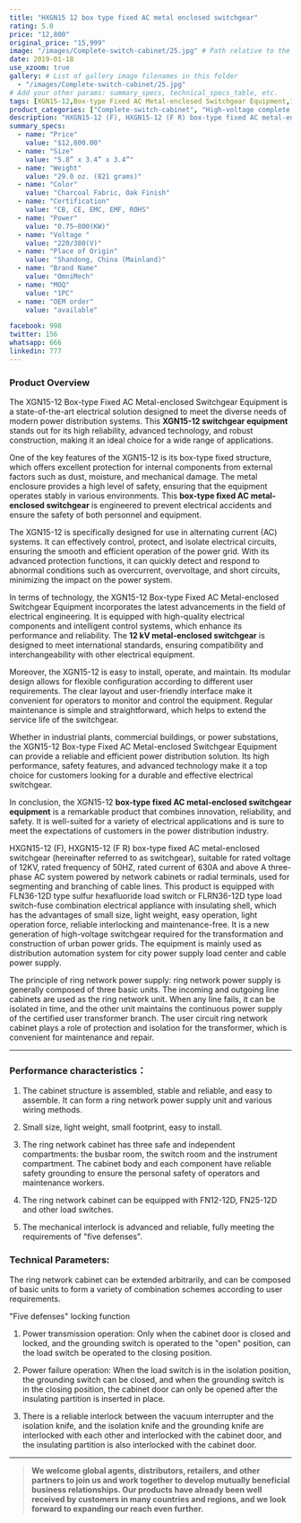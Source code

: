 ```yaml
---
title: "HXGN15 12 box type fixed AC metal enclosed switchgear"
rating: 5.0
price: "12,800"
original_price: "15,999"
image: "/images/Complete-switch-cabinet/25.jpg" # Path relative to the 'static' folder or use Hugo Pipes
date: 2019-01-18
use_xzoom: true
gallery: # List of gallery image filenames in this folder
  - "/images/Complete-switch-cabinet/25.jpg"
# Add your other params: summary_specs, technical_specs_table, etc.
tags: [XGN15-12,Box-type Fixed AC Metal-enclosed Switchgear Equipment,12 kV metal-enclosed switchgear,electrical switchgear,power distribution solution,high reliability,advanced technology,robust construction,box-type fixed structure,metal enclosure,AC systems,advanced protection functions,high-quality electrical components,intelligent control systems,easy to install,operate and maintain,modular design,flexible configuration,clear layout,user-friendly interface,industrial plants,commercial buildings,power substations]
product_categories: ["Complete-switch-cabinet", "High-voltage complete switchgear"]
description: "HXGN15-12 (F), HXGN15-12 (F R) box-type fixed AC metal-enclosed switchgear (hereinafter referred to as switchgear), suitable for rated voltage of 12KV, rated frequency of 50HZ, rated current of 630A and above A three-phase AC system powered by network cabinets or radial terminals, used for segmenting and branching of cable lines."
summary_specs:
  - name: "Price"
    value: "$12,800.00"
  - name: "Size"
    value: "5.8” x 3.4” x 3.4”"
  - name: "Weight"
    value: "29.0 oz. (821 grams)"
  - name: "Color"
    value: "Charcoal Fabric, Oak Finish"
  - name: "Certification"
    value: "CB, CE, EMC, EMF, ROHS"
  - name: "Power"
    value: "0.75~800(KW)"
  - name: "Voltage "
    value: "220/380(V)"
  - name: "Place of Origin"
    value: "Shandong, China (Mainland)"
  - name: "Brand Name"
    value: "OmniMech"
  - name: "MOQ"
    value: "1PC"
  - name: "OEM order"
    value: "available"

facebook: 998
twitter: 156
whatsapp: 666
linkedin: 777    
---
```



### Product Overview

The XGN15-12 Box-type Fixed AC Metal-enclosed Switchgear Equipment is a state-of-the-art electrical solution designed to meet the diverse needs of modern power distribution systems. This **XGN15-12 switchgear equipment** stands out for its high reliability, advanced technology, and robust construction, making it an ideal choice for a wide range of applications.

One of the key features of the XGN15-12 is its box-type fixed structure, which offers excellent protection for internal components from external factors such as dust, moisture, and mechanical damage. The metal enclosure provides a high level of safety, ensuring that the equipment operates stably in various environments. This **box-type fixed AC metal-enclosed switchgear** is engineered to prevent electrical accidents and ensure the safety of both personnel and equipment.

The XGN15-12 is specifically designed for use in alternating current (AC) systems. It can effectively control, protect, and isolate electrical circuits, ensuring the smooth and efficient operation of the power grid. With its advanced protection functions, it can quickly detect and respond to abnormal conditions such as overcurrent, overvoltage, and short circuits, minimizing the impact on the power system.

In terms of technology, the XGN15-12 Box-type Fixed AC Metal-enclosed Switchgear Equipment incorporates the latest advancements in the field of electrical engineering. It is equipped with high-quality electrical components and intelligent control systems, which enhance its performance and reliability. The **12 kV metal-enclosed switchgear** is designed to meet international standards, ensuring compatibility and interchangeability with other electrical equipment.

Moreover, the XGN15-12 is easy to install, operate, and maintain. Its modular design allows for flexible configuration according to different user requirements. The clear layout and user-friendly interface make it convenient for operators to monitor and control the equipment. Regular maintenance is simple and straightforward, which helps to extend the service life of the switchgear.

Whether in industrial plants, commercial buildings, or power substations, the XGN15-12 Box-type Fixed AC Metal-enclosed Switchgear Equipment can provide a reliable and efficient power distribution solution. Its high performance, safety features, and advanced technology make it a top choice for customers looking for a durable and effective electrical switchgear.

In conclusion, the XGN15-12 **box-type fixed AC metal-enclosed switchgear equipment** is a remarkable product that combines innovation, reliability, and safety. It is well-suited for a variety of electrical applications and is sure to meet the expectations of customers in the power distribution industry. 

HXGN15-12 (F), HXGN15-12 (F R) box-type fixed AC metal-enclosed switchgear (hereinafter referred to as switchgear), suitable for rated voltage of 12KV, rated frequency of 50HZ, rated current of 630A and above A three-phase AC system powered by network cabinets or radial terminals, used for segmenting and branching of cable lines. This product is equipped with FLN36-12D type sulfur hexafluoride load switch or FLRN36-12D type load switch-fuse combination electrical appliance with insulating shell, which has the advantages of small size, light weight, easy operation, light operation force, reliable interlocking and maintenance-free. It is a new generation of high-voltage switchgear required for the transformation and construction of urban power grids. The equipment is mainly used as distribution automation system for city power supply load center and cable power supply.

The principle of ring network power supply: ring network power supply is generally composed of three basic units. The incoming and outgoing line cabinets are used as the ring network unit. When any line fails, it can be isolated in time, and the other unit maintains the continuous power supply of the certified user transformer branch. The user circuit ring network cabinet plays a role of protection and isolation for the transformer, which is convenient for maintenance and repair.

* * *

### Performance characteristics：

1. The cabinet structure is assembled, stable and reliable, and easy to assemble. It can form a ring network power supply unit and various wiring methods.

2. Small size, light weight, small footprint, easy to install.

3. The ring network cabinet has three safe and independent compartments: the busbar room, the switch room and the instrument compartment. The cabinet body and each component have reliable safety grounding to ensure the personal safety of operators and maintenance workers.

4. The ring network cabinet can be equipped with FN12-12D, FN25-12D and other load switches.

5. The mechanical interlock is advanced and reliable, fully meeting the requirements of "five defenses".

### Technical Parameters:

The ring network cabinet can be extended arbitrarily, and can be composed of basic units to form a variety of combination schemes according to user requirements.

"Five defenses" locking function

1. Power transmission operation: Only when the cabinet door is closed and locked, and the grounding switch is operated to the "open" position, can the load switch be operated to the closing position.

2. Power failure operation: When the load switch is in the isolation position, the grounding switch can be closed, and when the grounding switch is in the closing position, the cabinet door can only be opened after the insulating partition is inserted in place.

3. There is a reliable interlock between the vacuum interrupter and the isolation knife, and the isolation knife and the grounding knife are interlocked with each other and interlocked with the cabinet door, and the insulating partition is also interlocked with the cabinet door.
* * *

> **We welcome global agents, distributors, retailers, and other partners to join us and work together to develop mutually beneficial business relationships. Our products have already been well received by customers in many countries and regions, and we look forward to expanding our reach even further.**


